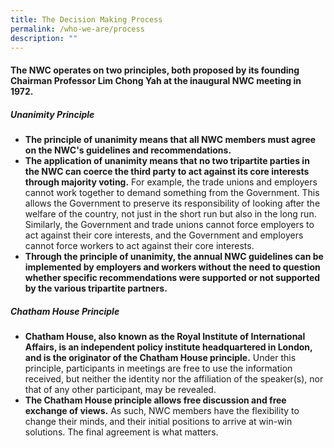 ```yaml
---
title: The Decision Making Process
permalink: /who-we-are/process
description: ""
---
```


#### **The NWC operates on two principles, both proposed by its founding Chairman Professor Lim Chong Yah at the inaugural NWC meeting in 1972.**

##### Unanimity Principle

*   **The principle of unanimity means that all NWC members must agree on the NWC's guidelines and recommendations.** 
*   **The application of unanimity means that no two tripartite parties in the NWC can coerce the third party to act against its core interests through majority voting.** For example, the trade unions and employers cannot work together to demand something from the Government. This allows the Government to preserve its responsibility of looking after the welfare of the country, not just in the short run but also in the long run. Similarly, the Government and trade unions cannot force employers to act against their core interests, and the Government and employers cannot force workers to act against their core interests. 
*   **Through the principle of unanimity, the annual NWC guidelines can be implemented by employers and workers without the need to question  whether specific recommendations were supported or not supported by the various tripartite partners.**

##### Chatham House Principle
*   **Chatham House, also known as the Royal Institute of International Affairs, is an independent policy institute headquartered in London, and is the originator of the Chatham House principle.** Under this principle, participants in meetings are free to use the information received, but neither the identity nor the affiliation of the speaker(s), nor that of any other participant, may be revealed.
*   **The Chatham House principle allows free discussion and free exchange of views.** As such, NWC members have the flexibility to change their minds, and their initial positions to arrive at win-win solutions. The final agreement is what matters. 
